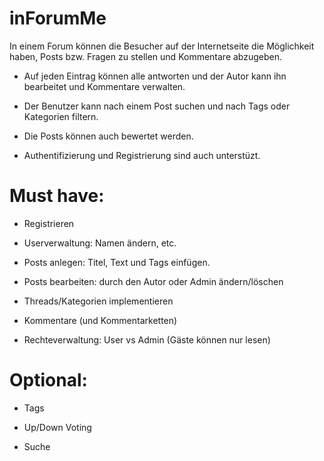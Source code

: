 # inForumMe


In einem Forum können die Besucher auf der Internetseite die Möglichkeit haben, Posts bzw. Fragen zu stellen und Kommentare abzugeben. 

- Auf jeden Eintrag können alle antworten und der Autor kann ihn bearbeitet und Kommentare verwalten.

- Der Benutzer kann nach einem Post suchen und nach Tags oder Kategorien filtern.

- Die Posts können auch bewertet werden.

- Authentifizierung und Registrierung sind auch unterstüzt.


# Must have:

- Registrieren 

- Userverwaltung: Namen ändern, etc.

- Posts anlegen: Titel, Text und Tags einfügen.

- Posts bearbeiten: durch den Autor oder Admin ändern/löschen

- Threads/Kategorien implementieren

- Kommentare (und Kommentarketten)

- Rechteverwaltung: User vs Admin (Gäste können nur lesen)

# Optional:
- Tags

- Up/Down Voting

- Suche

